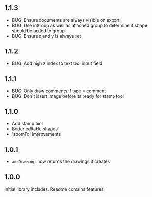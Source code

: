 ## 1.1.3

- BUG: Ensure documents are always visible on export
- BUG: Use inGroup as well as attached group to determine if shape should be added to group
- BUG: Ensure x and y is always set

## 1.1.2

- BUG: Add high z index to text tool input field

## 1.1.1

- BUG: Only draw comments if type = comment
- BUG: Don't insert image before its ready for stamp tool

## 1.1.0

- Add stamp tool
- Better editable shapes
- 'zoomTo' improvements

## 1.0.1

- `addDrawings` now returns the drawings it creates

## 1.0.0

Initial library includes. Readme contains features
